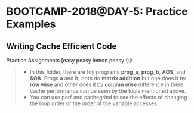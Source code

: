 # BOOTCAMP-2018@DAY-5: Practice Examples

## Writing Cache Efficient Code

Practice Assignments [easy peasy lemon peasy :)]:
> * In this folder, there are toy programs **prog_a**, **prog_b**, **AOS**, and **SOA**. Progs **a** and **b**, both do **matrix addition** but one does it by **row wise** and other does it by **column wise** difference in there cache performance can be seen by the tools mentioned above.
> * You can use perf and cachegrind to see the effects of changing the loop order or the order of the variable accesses. 

